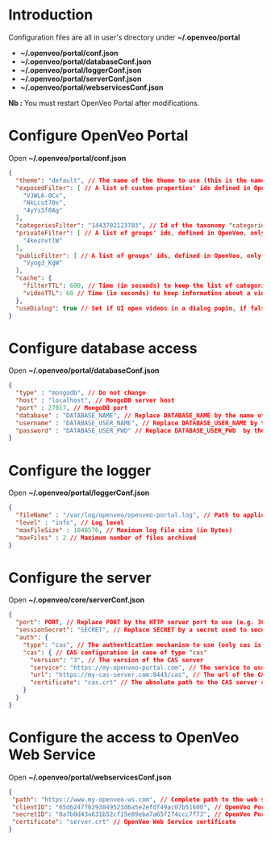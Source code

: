 # Introduction

Configuration files are all in user's directory under **~/.openveo/portal**

- **~/.openveo/portal/conf.json**
- **~/.openveo/portal/databaseConf.json**
- **~/.openveo/portal/loggerConf.json**
- **~/.openveo/portal/serverConf.json**
- **~/.openveo/portal/webservicesConf.json**

**Nb :** You must restart OpenVeo Portal after modifications.

# Configure OpenVeo Portal

Open **~/.openveo/portal/conf.json**

```json
{
  "theme": "default", // The name of the theme to use (this is the name of the directory in assets/themes)
  "exposedFilter": [ // A list of custom properties' ids defined in OpenVeo Publish to add as search engine filters
    "VJWL6-0Cx",
    "NkLcut70x",
    "4yYs5f0Ag"
  ],
  "categoriesFilter": "1443702123703", // Id of the taxonomy "categories" defined in OpenVeo Publish
  "privateFilter": [ // A list of groups' ids, defined in OpenVeo, only content in this list of groups will be available to an authenticated user
    "4keznvtlW"
  ],
  "publicFilter": [ // A list of groups' ids, defined in OpenVeo, only content in this list of groups will be available to an anonymous user
    "Vyog3_KgW"
  ],
  "cache": {
    "filterTTL": 600, // Time (in seconds) to keep the list of categories and custom properties' values in cache
    "videoTTL": 60 // Time (in seconds) to keep information about a video in cache
  },
  "useDialog": true // Set if UI open videos in a dialog popin, if false user will open video by navigate to URL
}
```

# Configure database access

Open **~/.openveo/portal/databaseConf.json**

```json
{
  "type" : "mongodb", // Do not change
  "host" : "localhost", // MongoDB server host
  "port" : 27017, // MongoDB port
  "database" : "DATABASE_NAME", // Replace DATABASE_NAME by the name of the OpenVeo Portal database
  "username" : "DATABASE_USER_NAME", // Replace DATABASE_USER_NAME by the name of the database user
  "password" : "DATABASE_USER_PWD" // Replace DATABASE_USER_PWD  by the password of the database user
}
```

# Configure the logger

Open **~/.openveo/portal/loggerConf.json**

```json
{
  "fileName" : "/var/log/openveo/openveo-portal.log", // Path to application log file
  "level" : "info", // Log level
  "maxFileSize" : 1048576, // Maximum log file size (in Bytes)
  "maxFiles" : 2 // Maximum number of files archived
}
```

# Configure the server

Open **~/.openveo/core/serverConf.json**

```json
{
  "port": PORT, // Replace PORT by the HTTP server port to use (e.g. 3003)
  "sessionSecret": "SECRET", // Replace SECRET by a secret used to secure HTTP sessions
  "auth": {
    "type": "cas", // The authentication mechanism to use (only cas is supported right now)
    "cas": { // CAS configuration in case of type "cas"
      "version": "3", // The version of the CAS server
      "service": "https://my-openveo-portal.com", // The service to use to authenticate to the CAS server
      "url": "https://my-cas-server.com:8443/cas", // The url of the CAS server
      "certificate": "cas.crt" // The absolute path to the CAS server certificate
    }
  }
}
```

# Configure the access to OpenVeo Web Service

Open **~/.openveo/portal/webservicesConf.json**

```json
{
 "path": "https://www.my-openveo-ws.com", // Complete path to the web service (including port if necessary)
 "clientID": "65d6247f0293049523d6a5e2efdf49ac07b51600", // OpenVeo Portal id
 "secretID": "8a7b0d43a631b52cf15e89eba7a65f274ccc7f73", // OpenVeo Portal secret
 "certificate": "server.crt" // OpenVeo Web Service certificate
}
```